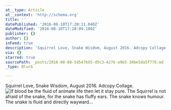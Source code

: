 ```yaml
---
at__type: Article
at__context: 'http://schema.org'
title: ''
datePublished: '2016-08-10T17:20:11.040Z'
dateModified: '2016-08-10T17:20:09.180Z'
publisher: {}
author: []
inFeed: true
description: 'Squirrel Love, Snake Wisdom, August 2016. Adcopy Collage.'
via: {}
starred: true
sourcePath: _posts/2016-08-08-5d547b95-d5c3-4276-a9b5-38be5da5f770.md
_type: Blurb

---
```

Squirrel Love, Snake Wisdom, August 2016\. Adcopy Collage.
![If blood be the fluid of animate life then let it stay pure.  The Squirrel is not afraid of the snake, for the snake has fluffy ears. The snake knows humour.  The snake is fluid and directly wayward...](https://the-grid-user-content.s3-us-west-2.amazonaws.com/8b1d7ef3-ca8e-48d4-ad33-217ad9545944.jpg)